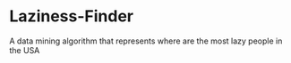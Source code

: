 Laziness-Finder
===============

A data mining algorithm that represents where are the most lazy people in the USA
